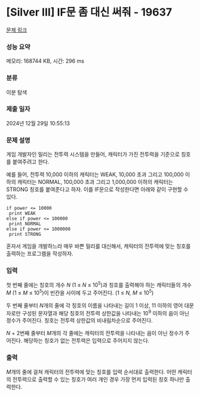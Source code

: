 # [Silver III] IF문 좀 대신 써줘 - 19637 

[문제 링크](https://www.acmicpc.net/problem/19637) 

### 성능 요약

메모리: 168744 KB, 시간: 296 ms

### 분류

이분 탐색

### 제출 일자

2024년 12월 29일 10:55:13

### 문제 설명

<p style="user-select: auto !important;">게임 개발자인 밀리는 전투력 시스템을 만들어, 캐릭터가 가진 전투력을 기준으로 칭호를 붙여주려고 한다.</p>

<p style="user-select: auto !important;">예를 들어, 전투력 10,000 이하의 캐릭터는 WEAK, 10,000 초과 그리고 100,000 이하의 캐릭터는 NORMAL, 100,000 초과 그리고 1,000,000 이하의 캐릭터는 STRONG 칭호를 붙여준다고 하자. 이를 IF문으로 작성한다면 아래와 같이 구현할 수 있다.</p>

<pre style="user-select: auto !important;"><code style="user-select: auto !important;">if power <= 10000
 print WEAK
else if power <= 100000
 print NORMAL
else if power <= 1000000
 print STRONG</code></pre>

<p style="user-select: auto !important;">혼자서 게임을 개발하느라 매우 바쁜 밀리를 대신해서, 캐릭터의 전투력에 맞는 칭호를 출력하는 프로그램을 작성하자.</p>

### 입력 

 <p style="user-select: auto !important;">첫 번째 줄에는 칭호의 개수 <em style="user-select: auto !important;">N</em> (1 ≤ <em style="user-select: auto !important;">N</em> ≤ 10<sup style="user-select: auto !important;">5</sup>)과 칭호를 출력해야 하는 캐릭터들의 개수 <em style="user-select: auto !important;">M</em> (1 ≤ <em style="user-select: auto !important;">M</em> ≤ 10<sup style="user-select: auto !important;">5</sup>)이 빈칸을 사이에 두고 주어진다. (1 ≤ <em style="user-select: auto !important;">N, M</em> ≤ 10<sup style="user-select: auto !important;">5</sup>)</p>

<p style="user-select: auto !important;">두 번째 줄부터 <em style="user-select: auto !important;">N</em>개의 줄에 각 칭호의 이름을 나타내는 길이 1 이상, 11 이하의 영어 대문자로만 구성된 문자열과 해당 칭호의 전투력 상한값을 나타내는 10<sup style="user-select: auto !important;">9</sup> 이하의 음이 아닌 정수가 주어진다. 칭호는 전투력 상한값의 비내림차순으로 주어진다. </p>

<p style="user-select: auto !important;"><em style="user-select: auto !important;">N </em>+ 2번째 줄부터<em style="user-select: auto !important;"> M</em>개의 각 줄에는 캐릭터의 전투력을 나타내는 음이 아닌 정수가 주어진다. 해당하는 칭호가 없는 전투력은 입력으로 주어지지 않는다.</p>

### 출력 

 <p style="user-select: auto !important;"><em style="user-select: auto !important;">M</em>개의 줄에 걸쳐 캐릭터의 전투력에 맞는 칭호를 입력 순서대로 출력한다. 어떤 캐릭터의 전투력으로 출력할 수 있는 칭호가 여러 개인 경우 가장 먼저 입력된 칭호 하나만 출력한다.</p>

